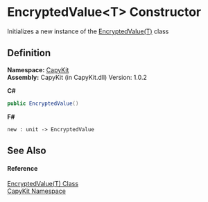 # EncryptedValue&lt;T&gt; Constructor


Initializes a new instance of the <a href="T_CapyKit_EncryptedValue_1.md">EncryptedValue(T)</a> class



## Definition
**Namespace:** <a href="N_CapyKit.md">CapyKit</a>  
**Assembly:** CapyKit (in CapyKit.dll) Version: 1.0.2

**C#**
``` C#
public EncryptedValue()
```
**F#**
``` F#
new : unit -> EncryptedValue
```



## See Also


#### Reference
<a href="T_CapyKit_EncryptedValue_1.md">EncryptedValue(T) Class</a>  
<a href="N_CapyKit.md">CapyKit Namespace</a>  
